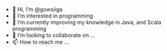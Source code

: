 - 👋 Hi, I’m @gowsiiga
- 👀 I’m interested in programming 
- 🌱 I’m currently improving my knowledge in Java, and Scala programming
- 💞️ I’m looking to collaborate on ...
- 📫 How to reach me ...

<!---
gowsiiga/gowsiiga is a ✨ special ✨ repository because its `README.md` (this file) appears on your GitHub profile.
You can click the Preview link to take a look at your changes.
--->

